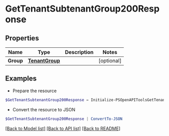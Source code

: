 # GetTenantSubtenantGroup200Response
## Properties

Name | Type | Description | Notes
------------ | ------------- | ------------- | -------------
**Group** | [**TenantGroup**](TenantGroup.md) |  | [optional] 

## Examples

- Prepare the resource
```powershell
$GetTenantSubtenantGroup200Response = Initialize-PSOpenAPIToolsGetTenantSubtenantGroup200Response  -Group null
```

- Convert the resource to JSON
```powershell
$GetTenantSubtenantGroup200Response | ConvertTo-JSON
```

[[Back to Model list]](../README.md#documentation-for-models) [[Back to API list]](../README.md#documentation-for-api-endpoints) [[Back to README]](../README.md)

